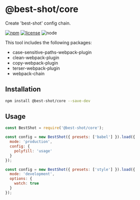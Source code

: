 # @best-shot/core

Create 'best-shot' config chain.

[npm-url]: https://www.npmjs.com/package/@best-shot/core
[npm-badge]: https://img.shields.io/npm/v/@best-shot/core.svg?style=flat-square&logo=npm
[github-url]: https://github.com/Airkro/best-shot/tree/master/packages/core
[node-badge]: https://img.shields.io/node/v/@best-shot/core.svg?style=flat-square&colorB=green&logo=node.js
[license-badge]: https://img.shields.io/npm/l/@best-shot/core.svg?style=flat-square&colorB=blue&logo=github

[![npm][npm-badge]][npm-url]
[![license][license-badge]][github-url]
![node][node-badge]

This tool includes the following packages:

- case-sensitive-paths-webpack-plugin
- clean-webpack-plugin
- copy-webpack-plugin
- terser-webpack-plugin
- webpack-chain

## Installation

```bash
npm install @best-shot/core --save-dev
```

## Usage

```js
const BestShot = require('@best-shot/core');

const config = new BestShot({ presets: ['babel'] }).load({
  mode: 'production',
  config: {
    polyfill: 'usage'
  }
});

const config = new BestShot({ presets: ['style'] }).load({
  mode: 'development',
  options: {
    watch: true
  }
});
```

